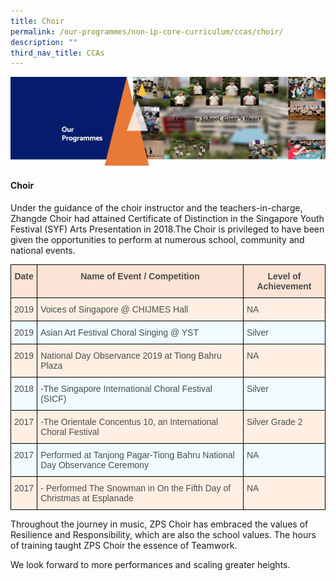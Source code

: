 ```yaml
---
title: Choir
permalink: /our-programmes/non-ip-core-curriculum/ccas/choir/
description: ""
third_nav_title: CCAs
---
```

<img src="/images/OurProgrammes1.png">
<h4><strong>Choir</strong></h4>
<p>Under the guidance of the choir instructor and the teachers-in-charge, Zhangde Choir had attained Certificate of Distinction in the Singapore Youth Festival (SYF) Arts Presentation in 2018.The&nbsp;Choir is privileged to have been given the opportunities to perform at numerous school, community and national events.</p>
<style type="text/css">
.tg  {border-collapse:collapse;border-spacing:0;}
.tg td{border-color:black;border-style:solid;border-width:1px;font-family:Arial, sans-serif;font-size:14px;
  overflow:hidden;padding:10px 5px;word-break:normal;}
.tg th{border-color:black;border-style:solid;border-width:1px;font-family:Arial, sans-serif;font-size:14px;
  font-weight:normal;overflow:hidden;padding:10px 5px;word-break:normal;}
.tg .tg-pkaw{background-color:#FBE4D5;color:#4C4C4C;font-weight:bold;text-align:center;vertical-align:top}
.tg .tg-jxeu{background-color:#EFFBFF;color:#4C4C4C;text-align:left;vertical-align:top}
.tg .tg-yahg{background-color:#FFEFE3;color:#4C4C4C;text-align:left;vertical-align:top}
.tg .tg-6zpi{background-color:#FFEFE3;color:#4C4C4C;text-align:center;vertical-align:top}
.tg .tg-sueg{background-color:#EFFBFF;color:#4C4C4C;text-align:center;vertical-align:top}
</style>
<table class="tg">
<thead>
  <tr>
    <th class="tg-pkaw">Date</th>
    <th class="tg-pkaw">Name of Event / Competition</th>
    <th class="tg-pkaw">Level of Achievement</th>
  </tr>
</thead>
<tbody>
  <tr>
    <td class="tg-6zpi">2019</td>
    <td class="tg-yahg"> Voices of Singapore @ CHIJMES Hall</td>
    <td class="tg-yahg">NA</td>
  </tr>
  <tr>
    <td class="tg-sueg">2019</td>
    <td class="tg-jxeu">Asian Art Festival Choral Singing @ YST</td>
    <td class="tg-jxeu">Silver</td>
  </tr>
  <tr>
    <td class="tg-6zpi">2019</td>
    <td class="tg-yahg">National Day Observance 2019 at Tiong Bahru Plaza</td>
    <td class="tg-yahg">NA</td>
  </tr>
  <tr>
    <td class="tg-sueg">2018</td>
    <td class="tg-jxeu">-The Singapore International Choral Festival (SICF)</td>
    <td class="tg-jxeu"> Silver</td>
  </tr>
  <tr>
    <td class="tg-6zpi">2017</td>
    <td class="tg-yahg">-The Orientale Concentus 10, an International Choral Festival</td>
    <td class="tg-yahg">Silver Grade 2</td>
  </tr>
  <tr>
    <td class="tg-sueg">2017</td>
    <td class="tg-jxeu">Performed at Tanjong Pagar-Tiong Bahru National Day Observance Ceremony</td>
    <td class="tg-jxeu">NA</td>
  </tr>
  <tr>
    <td class="tg-6zpi">2017</td>
    <td class="tg-yahg">- Performed The Snowman in On the Fifth Day of Christmas at Esplanade</td>
    <td class="tg-yahg">NA</td>
  </tr>
</tbody>
</table>
<p>Throughout the journey in music, ZPS Choir has embraced the values of Resilience and Responsibility, which are also the school values. The hours of training taught ZPS Choir the essence of Teamwork.</p>
<p>We look forward to more performances and scaling greater heights.</p>